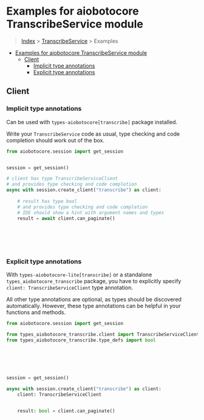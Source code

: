 <a id="examples-for-aiobotocore-transcribeservice-module"></a>

# Examples for aiobotocore TranscribeService module

> [Index](../README.md) > [TranscribeService](./README.md) > Examples

- [Examples for aiobotocore TranscribeService module](#examples-for-aiobotocore-transcribeservice-module)
  - [Client](#client)
    - [Implicit type annotations](#implicit-type-annotations)
    - [Explicit type annotations](#explicit-type-annotations)

<a id="client"></a>

## Client

<a id="implicit-type-annotations"></a>

### Implicit type annotations

Can be used with `types-aiobotocore[transcribe]` package installed.

Write your `TranscribeService` code as usual, type checking and code completion
should work out of the box.

```python
from aiobotocore.session import get_session


session = get_session()

# client has type TranscribeServiceClient
# and provides type checking and code completion
async with session.create_client("transcribe") as client:
    
    # result has type bool
    # and provides type checking and code completion
    # IDE should show a hint with argument names and types
    result = await client.can_paginate()
    

    

    
```

<a id="explicit-type-annotations"></a>

### Explicit type annotations

With `types-aiobotocore-lite[transcribe]` or a standalone
`types_aiobotocore_transcribe` package, you have to explicitly specify
`client: TranscribeServiceClient` type annotation.

All other type annotations are optional, as types should be discovered
automatically. However, these type annotations can be helpful in your functions
and methods.

```python
from aiobotocore.session import get_session

from types_aiobotocore_transcribe.client import TranscribeServiceClient
from types_aiobotocore_transcribe.type_defs import bool






session = get_session()

async with session.create_client("transcribe") as client:
    client: TranscribeServiceClient

    
    result: bool = client.can_paginate()
    

    

    
```

